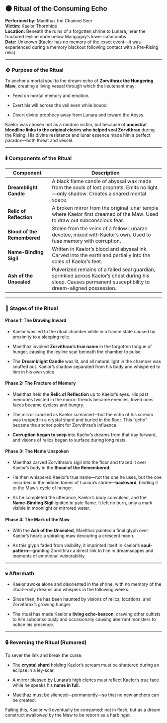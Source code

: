 ## 🌑 Ritual of the Consuming Echo

**Performed by:** Maelthaz the Chained Seer  
**Victim:** Kaelor Thornhide  
**Location:** Beneath the ruins of a forgotten shrine to Lunara, near the fractured leyline node below Mangagoy’s lower catacombs  
**Date:** Unknown (Kaelor has no memory of the exact event—it was experienced during a memory blackout following contact with a Pre-Rising relic)

---

### ❖ **Purpose of the Ritual**

To anchor a mortal soul to the dream-echo of **Zorvithrax the Hungering Maw**, creating a living vessel through which the lieutenant may:

- Feed on mortal memory and emotion.
    
- Exert his will across the veil even while bound.
    
- Divert divine prophecy away from Lunara and toward the Abyss.
    

Kaelor was chosen not as a random victim, but because of **ancestral bloodline links to the original clerics who helped seal Zorvithrax** during the Rising. His divine resistance and lunar essence made him a perfect paradox—both threat and vessel.

---

### 🕯️ **Components of the Ritual**

|Component|Description|
|---|---|
|**Dreamblight Candle**|A black flame candle of abyssal wax made from the souls of lost prophets. Emits no light—only shadow. Creates a shared mental space.|
|**Relic of Reflection**|A broken mirror from the original lunar temple where Kaelor first dreamed of the Maw. Used to draw out subconscious fear.|
|**Blood of the Remembered**|Stolen from the veins of a fellow Lunaran devotee, mixed with Kaelor’s own. Used to fuse memory with corruption.|
|**Name-Binding Sigil**|Written in Kaelor’s blood and abyssal ink. Carved into the earth and partially into the soles of Kaelor’s feet.|
|**Ash of the Unsealed**|Pulverized remains of a failed seal guardian, sprinkled across Kaelor’s chest during his sleep. Causes permanent susceptibility to dream-aligned possession.|

---

### 🧩 **Stages of the Ritual**

#### **Phase 1: The Drawing Inward**

- Kaelor was led to the ritual chamber while in a trance state caused by proximity to a sleeping relic.
    
- Maelthaz invoked **Zorvithrax’s true name** in the forgotten tongue of hunger, causing the leyline scar beneath the chamber to pulse.
    
- The **Dreamblight Candle** was lit, and all natural light in the chamber was snuffed out. Kaelor’s shadow separated from his body and whispered to him in his own voice.
    

#### **Phase 2: The Fracture of Memory**

- Maelthaz held the **Relic of Reflection** up to Kaelor’s eyes. His past memories twisted in the mirror: friends became enemies, loved ones faces became eyeless and hungry.
    
- The mirror cracked as Kaelor screamed—but the echo of his scream was trapped in a crystal shard and buried in the floor. This “echo” became the anchor point for Zorvithrax’s influence.
    
- **Corruption began to seep** into Kaelor’s dreams from that day forward, and visions of relics began to surface during long rests.
    

#### **Phase 3: The Name Unspoken**

- Maelthaz carved Zorvithrax’s sigil into the floor and traced it over Kaelor’s body in the **Blood of the Remembered**.
    
- He then whispered Kaelor’s true name—not the one he uses, but the one inscribed in the hidden tomes of Lunara’s shrine—**backward**, binding it to the Maw’s cycle of hunger.
    
- As he completed the utterance, Kaelor’s body convulsed, and the **Name-Binding Sigil** ignited in pale flame. It left no burn, only a mark visible in moonlight or mirrored water.
    

#### **Phase 4: The Mark of the Maw**

- With the **Ash of the Unsealed**, Maelthaz painted a final glyph over Kaelor’s heart: a spiraling maw devouring a crescent moon.
    
- As this glyph faded from visibility, it imprinted itself in Kaelor’s **soul-pattern**—granting Zorvithrax a direct link to him in dreamscapes and moments of emotional vulnerability.
    

---

### 💀 **Aftermath**

- Kaelor awoke alone and disoriented in the shrine, with no memory of the ritual—only dreams and whispers in the following weeks.
    
- Since then, he has been haunted by visions of relics, locations, and Zorvithrax’s growing hunger.
    
- The ritual has made Kaelor a **living echo-beacon**, drawing other cultists to him subconsciously and occasionally causing aberrant monsters to notice his presence.
    

---

### 🔒 **Reversing the Ritual (Rumored)**

To sever the link and break the curse:

- The **crystal shard** holding Kaelor’s scream must be shattered during an eclipse in a ley-scar.
    
- A mirror blessed by Lunara’s high clerics must reflect Kaelor’s true face while he speaks his **name in full**.
    
- Maelthaz must be silenced—permanently—so that no new anchors can be created.
    

Failing this, Kaelor will eventually be consumed: not in flesh, but as a dream construct swallowed by the Maw to be reborn as a harbinger.
